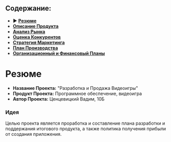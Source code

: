 ## Содержание:
- :arrow_forward: **[Резюме](https://github.com/ts-vadim/te-pages)**
- **[Описание Продукта](description.md)**
- **[Анализ Рынка](unknown.md)**
- **[Оценка Конкурентов]()**
- **[Стратегия Маркетинга]()**
- **[План Производства]()**
- **[Организационный и Финансовый Планы]()**

# Резюме
- **Название Проекта:** "Разработка и Продажа Видеоигры"
- **Продукт Проекта:** Программное обеспечение, видеоигра
- **Автор Проекта:** Ценцевицкий Вадим, 10Б

### Идея
Целью проекта является проработка и составление плана разработки и поддержания итогового продукта, а также политика получения прибыли от создания приложения.





